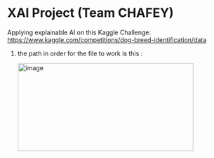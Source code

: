 # XAI Project (Team CHAFEY) 
Applying explainable AI on this Kaggle Challenge: https://www.kaggle.com/competitions/dog-breed-identification/data


1) the path in order for the file to work is this :

   <img width="400" height="200" alt="image" src="https://github.com/Yasminebettaieb/CHAFEY/assets/71673006/c86fbfe6-9362-46d1-a12b-f53817ce9a50">
